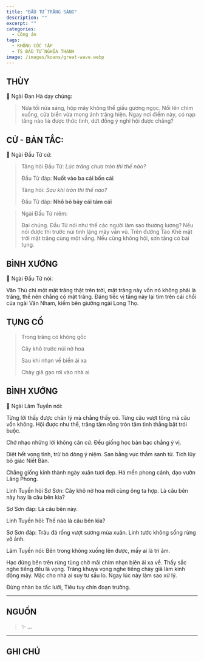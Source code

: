 ```yaml
---
title: "ĐẦU TỬ TRĂNG SÁNG"
description: ""
excerpt: ""
categories:
  - Công án
tags:
  - KHÔNG CỐC TẬP
  - TS ĐẦU TỬ NGHĨA THANH
image: /images/koans/great-wave.webp
---
```


## THÙY

📢 Ngài Đan Hà dạy chúng:

> Nửa tối nửa sáng, hộp mây không thể giấu gương ngọc. 
> Nổi lên chìm xuống, cửa biển vừa mong ánh trăng hiện. 
> Ngay nơi điểm này, có nạp tăng nào lià được thức tình, dứt đồng ý nghĩ hội được chăng?

## CỬ - BẢN TẮC:

📢 Ngài Đầu Tử cử:

> Tăng hỏi Đầu Tử: _Lúc trăng chưa tròn thì thế nào?_
> 
> Đầu Tử đáp: **Nuốt vào ba cái bốn cái**
>
> Tăng hỏi: _Sau khi tròn thì thế nào?_
> 
> Đầu Tử đáp: **Nhổ bỏ bảy cái tám cái**

> Ngài Đầu Tử niêm: 
> 
> Đại chúng. 
> Đầu Tử nói như thế các người làm sao thương lượng? 
> Nếu nói được thì trước núi tình lặng mây vần vũ. 
> Trên đường Tào Khê mặt trời mặt trăng cùng một vầng. 
> Nếu cũng không hội, sơn tăng có bài tụng.


## BÌNH XƯỚNG

📢 Ngài Đầu Tử nói:

Văn Thù chỉ một mặt trăng thật trên trời, mặt trăng này vốn nó không phải là trăng, thế nên chẳng có mặt trăng. 
Đáng tiếc vị tăng này lại tìm trên cái chổi của ngài Vân Nham, kiếm bên giường ngài Long Thọ.

## TỤNG CỔ

> Trong trăng có không gốc
> 
> Cây khô trước núi nở hoa
> 
> Sau khi nhạn về biển ải xa
> 
> Chày giã gạo rơi vào nhà ai

## BÌNH XƯỚNG

📢 Ngài Lâm Tuyền nói:

Từng lời thấy được chân lý mà chẳng thấy có. 
Từng câu vượt tông mà câu vốn không. 
Hội được như thế, trăng tâm rỗng tròn tâm tình thẳng bặt trói buộc.

Chớ nhạo những lời không căn cứ.
Đều giống học bàn bạc chẳng ý vị.

Diệt hết vọng tình, trừ bỏ dòng ý niệm. San bằng vực thẳm sanh tử. Tích lũy bỏ giác Niết Bàn.

Chẳng giống kinh thành ngày xuân tươi đẹp.
Há mến phong cảnh, dạo vườn Lăng Phong.

Linh Tuyền hỏi Sơ Sơn: Cây khô nở hoa mới cùng ông ta hợp. Là câu bên này hay là câu bên kia?

Sơ Sơn đáp: Là câu bên này.

Linh Tuyền hỏi: Thế nào là câu bên kia?

Sơ Sơn đáp:
Trâu đá rống vượt sương mùa xuân.
Linh tước không sống rừng vô ảnh.

Lâm Tuyền nói: Bên trong không xuống lên được, mấy ai là tri âm.

Hạc đứng bên trên rừng tùng chờ mãi chim nhạn biên ải xa về. Thấy sắc nghe tiếng đều là vọng. Trăng khuya vọng nghe tiếng chày giã làm kinh động mây. Mặc cho nhà ai suy tư sầu lo. Ngay lúc này làm sao xử lý.

Đừng nhàn ba tấc lưỡi,
Tiêu tuy chín đoạn trường.

<hr class="blog-rule" />

## NGUỒN

> ✨ ...

<hr class="blog-rule" />

## GHI CHÚ

[^1]: ⭐️ <a href="/masters/Fushan-Fayuan" target="_blank">🔗 TS ĐẦU TỬ NGHĨA THANH</a>
